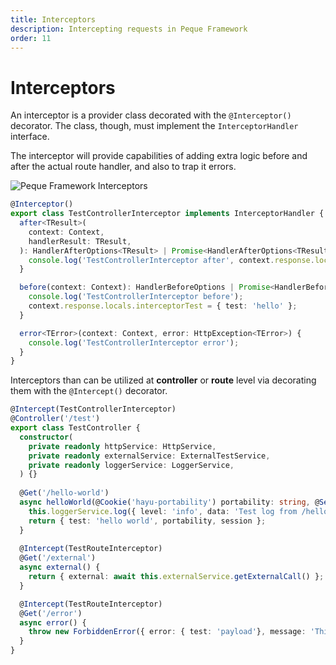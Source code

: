 ```yaml
---
title: Interceptors
description: Intercepting requests in Peque Framework 
order: 11
---
```


# Interceptors

An interceptor is a provider class decorated with the `@Interceptor()` decorator.
The class, though, must implement the `InterceptorHandler` interface.

The interceptor will provide capabilities of adding extra logic before and after the actual route handler, and also to trap it errors. 

![Peque Framework Interceptors](/images/framework/interceptors.png)

```typescript
@Interceptor()
export class TestControllerInterceptor implements InterceptorHandler {
  after<TResult>(
    context: Context,
    handlerResult: TResult,
  ): HandlerAfterOptions<TResult> | Promise<HandlerAfterOptions<TResult>> | void | Promise<void> {
    console.log('TestControllerInterceptor after', context.response.locals.interceptorTest);
  }

  before(context: Context): HandlerBeforeOptions | Promise<HandlerBeforeOptions> | void | Promise<void> {
    console.log('TestControllerInterceptor before');
    context.response.locals.interceptorTest = { test: 'hello' };
  }

  error<TError>(context: Context, error: HttpException<TError>) {
    console.log('TestControllerInterceptor error');
  }
}
```

Interceptors than can be utilized at **controller** or **route** level via decorating them with the `@Intercept()` decorator.

```typescript
@Intercept(TestControllerInterceptor)
@Controller('/test')
export class TestController {
  constructor(
    private readonly httpService: HttpService,
    private readonly externalService: ExternalTestService,
    private readonly loggerService: LoggerService,
  ) {}
  
  @Get('/hello-world')
  async helloWorld(@Cookie('hayu-portability') portability: string, @Session() session: any) {
    this.loggerService.log({ level: 'info', data: 'Test log from /hello-world' });
    return { test: 'hello world', portability, session };
  }
  
  @Intercept(TestRouteInterceptor)
  @Get('/external')
  async external() {
    return { external: await this.externalService.getExternalCall() };
  }

  @Intercept(TestRouteInterceptor)
  @Get('/error')
  async error() {
    throw new ForbiddenError({ error: { test: 'payload'}, message: 'This is an error'});
  }
}
```
